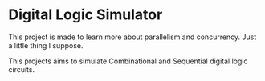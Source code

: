 # Digital Logic Simulator
This project is made to learn more about parallelism and concurrency. Just a little thing I suppose.

This projects aims to simulate Combinational and Sequential digital logic circuits.